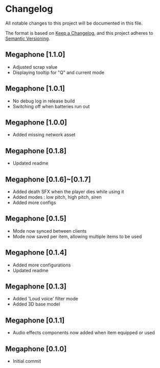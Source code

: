 # Changelog

All notable changes to this project will be documented in this file.

The format is based on [Keep a Changelog](https://keepachangelog.com/en/1.0.0/),
and this project adheres to [Semantic Versioning](https://semver.org/spec/v2.0.0.html).

## Megaphone [1.1.0] 
- Adjusted scrap value
- Displaying tooltip for "Q" and current mode

## Megaphone [1.0.1] 
- No debug log in release build
- Switching off when batteries run out

## Megaphone [1.0.0] 
- Added missing network asset

## Megaphone [0.1.8] 
- Updated readme

## Megaphone [0.1.6]~[0.1.7] 

- Added death SFX when the player dies while using it
- Added modes : low pitch, high pitch, siren
- Added more configs

## Megaphone [0.1.5] 

- Mode now synced between clients
- Mode now saved per item, allowing multiple items to be used

## Megaphone [0.1.4] 

- Added more configurations
- Updated readme

## Megaphone [0.1.3] 

- Added 'Loud voice' filter mode
- Added 3D base model

## Megaphone [0.1.1] 

- Audio effects components now added when item equipped or used

## Megaphone [0.1.0] 

- Initial commit
